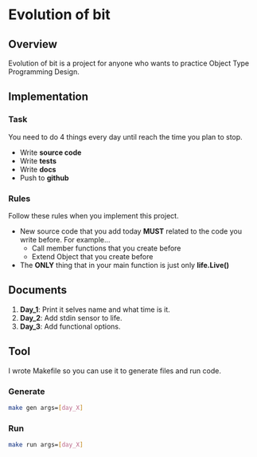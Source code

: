 # Evolution of bit

## Overview
Evolution of bit is a project for anyone who wants to practice Object Type Programming Design.

## Implementation
### Task
You need to do 4 things every day until reach the time you plan to stop.
* Write **source code**
* Write **tests** 
* Write **docs**
* Push to **github**

### Rules
Follow these rules when you implement this project.
* New source code that you add today **MUST** related to the code you write before. For example...
  * Call member functions that you create before
  * Extend Object that you create before
* The **ONLY** thing that in your main function is just only **life.Live()**

## Documents
1. **Day_1**: Print it selves name and what time is it.
1. **Day_2**: Add stdin sensor to life.
1. **Day_3**: Add functional options.

## Tool
I wrote Makefile so you can use it  to generate files and run code.  
### Generate
``` bash 
make gen args=[day_X]
```
### Run
``` bash 
make run args=[day_X]
```